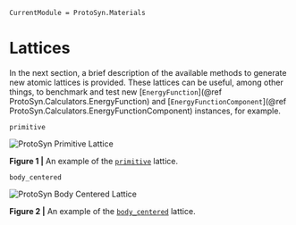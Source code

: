 ```@meta
CurrentModule = ProtoSyn.Materials
```

# Lattices

In the next section, a brief description of the available methods to generate new atomic lattices is provided. These lattices can be useful, among other things, to benchmark and test new [`EnergyFunction`](@ref ProtoSyn.Calculators.EnergyFunction) and [`EnergyFunctionComponent`](@ref ProtoSyn.Calculators.EnergyFunctionComponent) instances, for example. 

```@docs
primitive
```

![ProtoSyn Primitive Lattice](../../../assets/ProtoSyn-primitive-lattice.gif)

**Figure 1 |** An example of the [`primitive`](@ref) lattice.

```@docs
body_centered
```

![ProtoSyn Body Centered Lattice](../../../assets/ProtoSyn-body-centered-lattice.png)

**Figure 2 |** An example of the [`body_centered`](@ref) lattice.